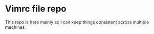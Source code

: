 # Vimrc file repo

This repo is here mainly so I can keep things consistent across multiple
machines.
